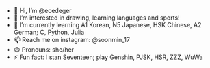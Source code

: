- 👋 Hi, I’m @ecedeger
- 👀 I’m interested in drawing, learning languages and sports!
- 🌱 I’m currently learning A1 Korean, N5 Japanese, HSK Chinese, A2 German; C, Python, Julia
- 📫 Reach me on instagram: @soonmin_17
- 😄 Pronouns: she/her
- ⚡ Fun fact: I stan Seventeen; play Genshin, PJSK, HSR, ZZZ, WuWa

<!---
ecedeger/ecedeger is a ✨ special ✨ repository because its `README.md` (this file) appears on your GitHub profile.
You can click the Preview link to take a look at your changes.
--->
